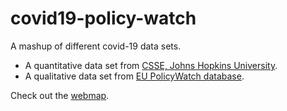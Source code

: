 # covid19-policy-watch
A mashup of different covid-19 data sets.
- A quantitative data set from [CSSE, Johns Hopkins University](https://github.com/CSSEGISandData/COVID-19).
- A qualitative data set from [EU PolicyWatch database](https://www.eurofound.europa.eu/data/covid-19-eu-policywatch/database).

Check out the [webmap](https://serialc.github.io/covid19-policy-watch/www/).
